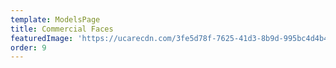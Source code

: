```yaml
---
template: ModelsPage
title: Commercial Faces
featuredImage: 'https://ucarecdn.com/3fe5d78f-7625-41d3-8b9d-995bc4d4b4c6/'
order: 9
---
```


